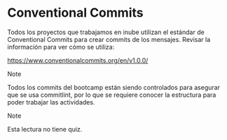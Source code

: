 # Conventional Commits

Todos los proyectos que trabajamos en inube utilizan el estándar de Conventional Commits para crear commits de los mensajes. Revisar la información para ver cómo se utiliza:

https://www.conventionalcommits.org/en/v1.0.0/

> [!NOTE]
> Todos los commits del bootcamp están siendo controlados para asegurar que se usa commitlint, por lo que se requiere conocer la estructura para poder trabajar las actividades.

> [!NOTE]
> Esta lectura no tiene quiz.
